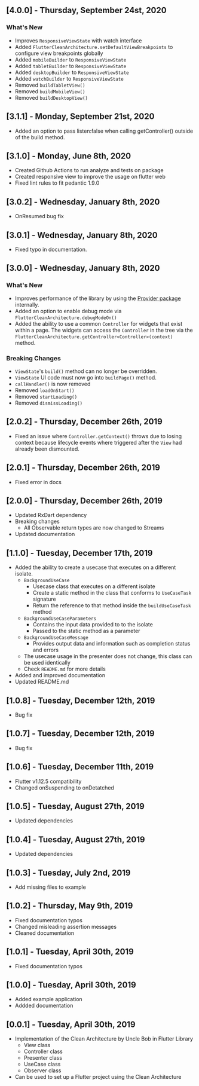 ## [4.0.0] - Thursday, September 24st, 2020
### What's New
- Improves `ResponsiveViewState` with watch interface
- Added `FlutterCleanArchitecture.setDefaultViewBreakpoints` to configure view breakpoints globally
- Added `mobileBuilder` to `ResponsiveViewState`
- Added `tabletBuilder` to `ResponsiveViewState`
- Added `desktopBuilder` to `ResponsiveViewState`
- Added `watchBuilder` to `ResponsiveViewState`
- Removed `buildTabletView()`
- Removed `buildMobileView()`
- Removed `buildDesktopView()`

## [3.1.1] - Monday, September 21st, 2020

- Added an option to pass listen:false when calling getController() outside of the build method.

## [3.1.0] - Monday, June 8th, 2020
- Created Github Actions to run analyze and tests on package
- Created responsive view to improve the usage on flutter web
- Fixed lint rules to fit pedantic 1.9.0

## [3.0.2] - Wednesday, January 8th, 2020

- OnResumed bug fix

## [3.0.1] - Wednesday, January 8th, 2020

- Fixed typo in documentation.

## [3.0.0] - Wednesday, January 8th, 2020
### What's New
- Improves performance of the library by using the [Provider package](https://pub.dev/packages/provider) internally.
- Added an option to enable debug mode via `FlutterCleanArchitecture.debugModeOn()`
- Added the ability to use a common `Controller` for widgets that exist within a page.
The widgets can access the `Controller` in the tree via the `FlutterCleanArchitecture.getController<Controller>(context)` method.

### Breaking Changes
- `ViewState`'s `build()` method can no longer be overridden.
- `ViewState` UI code must now go into `buildPage()` method.
- `callHandler()` is now removed
- Removed `loadOnStart()`
- Removed `startLoading()`
- Removed `dismissLoading()`

## [2.0.2] - Thursday, December 26th, 2019

* Fixed an issue where `Controller.getContext()` throws due to losing context because lifecycle events where triggered after the `View` had already been dismounted.

## [2.0.1] - Thursday, December 26th, 2019

* Fixed error in docs

## [2.0.0] - Thursday, December 26th, 2019

* Updated RxDart dependency
* Breaking changes
  * All Observable return types are now changed to Streams
* Updated documentation

## [1.1.0] - Tuesday, December 17th, 2019

* Added the ability to create a usecase that executes on a different isolate.
    * `BackgroundUseCase`
        * Usecase class that executes on a different isolate
        * Create a static method in the class that conforms to `UseCaseTask` signature
        * Return the reference to that method inside the `buildUseCaseTask` method
    * `BackgroundUseCaseParameters`
        * Contains the input data provided to to the isolate
        * Passed to the static method as a parameter
    * `BackgroundUseCaseMessage`
        * Provides output data and information such as completion status and errors
    * The usecase usage in the presenter does not change, this class can be used identically
    * Check `README.md` for more details
* Added and improved documentation
* Updated README.md

## [1.0.8] - Tuesday, December 12th, 2019

* Bug fix

## [1.0.7] - Tuesday, December 12th, 2019

* Bug fix

## [1.0.6] - Tuesday, December 11th, 2019

* Flutter v1.12.5 compatibility
* Changed onSuspending to onDetatched

## [1.0.5] - Tuesday, August 27th, 2019

* Updated dependencies

## [1.0.4] - Tuesday, August 27th, 2019

* Updated dependencies

## [1.0.3] - Tuesday, July 2nd, 2019

* Add missing files to example

## [1.0.2] - Thursday, May 9th, 2019

* Fixed documentation typos
* Changed misleading assertion messages
* Cleaned documentation

## [1.0.1] - Tuesday, April 30th, 2019

* Fixed documentation typos

## [1.0.0] - Tuesday, April 30th, 2019

* Added example application
* Addded documentation

## [0.0.1] - Tuesday, April 30th, 2019

* Implementation of the Clean Architecture by Uncle Bob in Flutter Library
  * View class
  * Controller class
  * Presenter class
  * UseCase class
  * Observer class
* Can be used to set up a Flutter project using the Clean Architecture
